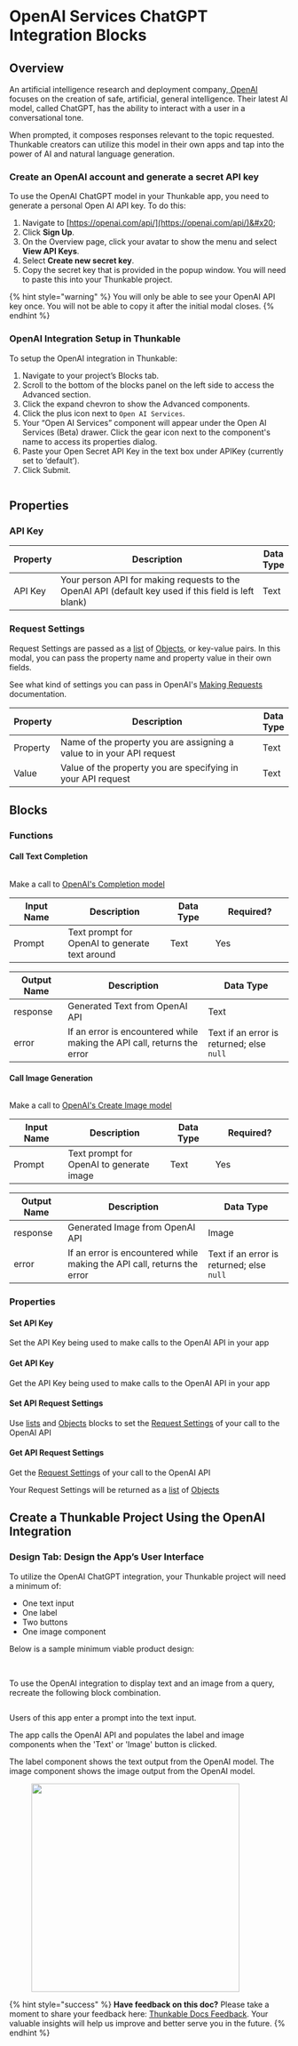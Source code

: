 # OpenAI Services ChatGPT Integration Blocks

## Overview

An artificial intelligence research and deployment company,[ OpenAI](https://openai.com/) focuses on the creation of safe, artificial, general intelligence. Their latest AI model, called ChatGPT, has the ability to interact with a user in a conversational tone.&#x20;

When prompted, it composes responses relevant to the topic requested. Thunkable creators can utilize this model in their own apps and tap into the power of AI and natural language generation.&#x20;

### Create an OpenAI account and generate a secret API key

To use the OpenAI ChatGPT model in your Thunkable app, you need to generate a personal Open AI API key. To do this:

1. Navigate to [https://openai.com/api/](https://openai.com/api/)&#x20;
2. Click **Sign Up**.
3. On the Overview page, click your avatar to show the menu and select **View API Keys**.
4. Select **Create new secret key**.
5. Copy the secret key that is provided in the popup window. You will need to paste this into your Thunkable project.&#x20;

{% hint style="warning" %}
You will only be able to see your OpenAI API key once. You will not be able to copy it after the initial modal closes.
{% endhint %}

### OpenAI Integration Setup in Thunkable

To setup the OpenAI integration in Thunkable:&#x20;

1. Navigate to your project’s Blocks tab.
2. Scroll to the bottom of the blocks panel on the left side to access the Advanced section.
3. Click the expand chevron to show the Advanced components.
4. Click the plus icon next to `Open AI Services`.
5. Your “Open AI Services” component will appear under the Open AI Services (Beta) drawer. Click the gear icon next to the component's name to access its properties dialog.
6. Paste your Open Secret API Key in the text box under APIKey (currently set to ‘default’).
7. Click Submit.

<figure><img src="../../.gitbook/assets/Screen Shot 2023-01-09 at 10.42.44 AM.png" alt=""><figcaption></figcaption></figure>

## Properties

### API Key

<table><thead><tr><th>Property</th><th width="374.33333333333326">Description</th><th>Data Type</th></tr></thead><tbody><tr><td>API Key</td><td>Your person API for making requests to the OpenAI API (default key used if this field is left blank)</td><td>Text</td></tr></tbody></table>

### Request Settings

Request Settings are passed as a [list](../blocks/lists.md) of [Objects](../blocks/objects.md), or key-value pairs. In this modal, you can pass the property name and property value in their own fields.

See what kind of settings you can pass in OpenAI's [Making Requests](https://beta.openai.com/docs/api-reference/making-requests) documentation.

<table><thead><tr><th>Property</th><th width="374.33333333333326">Description</th><th>Data Type</th></tr></thead><tbody><tr><td>Property</td><td>Name of the property you are assigning a value to in your API request</td><td>Text</td></tr><tr><td>Value</td><td>Value of the property you are specifying in your API request</td><td>Text</td></tr></tbody></table>

## Blocks

### Functions

#### Call Text Completion

<figure><img src="../../.gitbook/assets/openaitextblock.png" alt=""><figcaption></figcaption></figure>

Make a call to [OpenAI's Completion model](https://beta.openai.com/docs/api-reference/completions)

<table><thead><tr><th width="143">Input Name</th><th width="342">Description</th><th width="125">Data Type</th><th width="225">Required?</th></tr></thead><tbody><tr><td>Prompt</td><td>Text prompt for OpenAI to generate text around</td><td>Text</td><td>Yes</td></tr></tbody></table>

| Output Name | Description                                                             | Data Type                                 |
| ----------- | ----------------------------------------------------------------------- | ----------------------------------------- |
| response    | Generated Text from OpenAI API                                          | Text                                      |
| error       | If an error is encountered while making the API call, returns the error | Text if an error is returned; else `null` |

#### Call Image Generation

<figure><img src="../../.gitbook/assets/openaiimageblock.png" alt=""><figcaption></figcaption></figure>

Make a call to [OpenAI's Create Image model](https://beta.openai.com/docs/api-reference/images/create)

<table><thead><tr><th width="143">Input Name</th><th width="342">Description</th><th width="125">Data Type</th><th width="225">Required?</th></tr></thead><tbody><tr><td>Prompt</td><td>Text prompt for OpenAI to generate image </td><td>Text</td><td>Yes</td></tr></tbody></table>

| Output Name | Description                                                             | Data Type                                 |
| ----------- | ----------------------------------------------------------------------- | ----------------------------------------- |
| response    | Generated Image from OpenAI API                                         | Image                                     |
| error       | If an error is encountered while making the API call, returns the error | Text if an error is returned; else `null` |

### Properties

#### Set API Key

Set the API Key being used to make calls to the OpenAI API in your app

#### Get API Key

Get the API Key being used to make calls to the OpenAI API in your app

#### Set API Request Settings

Use [lists](../blocks/lists.md) and [Objects](../blocks/objects.md) blocks to set the [Request Settings](openai-services-chatgpt-integration-blocks.md#request-settings) of your call to the OpenAI API

#### Get API Request Settings

Get the [Request Settings](openai-services-chatgpt-integration-blocks.md#request-settings) of your call to the OpenAI API

Your Request Settings will be returned as a [list](../blocks/lists.md) of [Objects](../blocks/objects.md)

## Create a Thunkable Project Using the OpenAI Integration

### Design Tab: Design the App’s User Interface

To utilize the OpenAI ChatGPT integration, your Thunkable project will need a minimum of:

* One text input
* One label
* Two buttons
* One image component

Below is a sample minimum viable product design:

<figure><img src="../../.gitbook/assets/Screenshot 2023-01-06 at 2.39.41 PM.png" alt=""><figcaption></figcaption></figure>

\
To use the OpenAI integration to display text and an image from a query, recreate the following block combination.

<figure><img src="../../.gitbook/assets/openaidemov.png" alt=""><figcaption></figcaption></figure>

Users of this app enter a prompt into the text input.&#x20;

The app calls the OpenAI API and populates the label and image components when the 'Text' or 'Image' button is clicked.&#x20;

The label component shows the text output from the OpenAI model. The image component shows the image output from the OpenAI model.&#x20;

<div align="left">

<figure><img src="../../.gitbook/assets/Screenshot_2023-01-03-15-55-59-63_9dc5dd0bd3f5e5332cf0ed1172f4b46e.jpg" alt="" width="375"><figcaption></figcaption></figure>

</div>

{% hint style="success" %}
**Have feedback on this doc?** Please take a moment to share your feedback here: [Thunkable Docs Feedback](https://docs.google.com/forms/d/e/1FAIpQLSfCwn5L2xyla-LSLZX0DSWFcFeJ43qp-r1tELCacuVS2zduLA/viewform?usp=sf\_link). Your valuable insights will help us improve and better serve you in the future.
{% endhint %}
